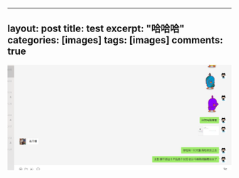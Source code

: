 
---
layout: post
title:  test
excerpt:    "哈哈哈"
categories: [images]
tags: [images]
comments: true
---
![test](/img/posts/微信图片_20181111160747.png)
<!--more-->
